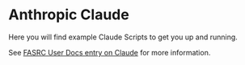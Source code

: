 # Anthropic Claude

Here you will find example Claude Scripts to get you up and running.

See [FASRC User Docs entry on Claude](https://docs.rc.fas.harvard.edu/kb/claude/) for more information.

